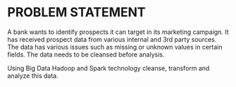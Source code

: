 # **PROBLEM STATEMENT**

A bank wants to identify prospects it can target in its marketing campaign. It has received prospect data from various internal and 3rd party sources. The data has various issues such as missing or unknown values in certain fields. The data needs to be cleansed before analysis. 

Using Big Data Hadoop and Spark technology cleanse, transform and analyze this data.
